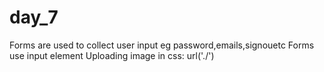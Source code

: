 # day_7
Forms are used to collect user input eg password,emails,signouetc
Forms use input element
Uploading image in css: url('./')